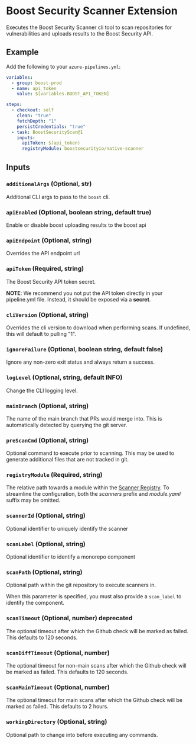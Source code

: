 # Boost Security Scanner Extension

Executes the Boost Security Scanner cli tool to scan repositories for
vulnerabilities and uploads results to the Boost Security API.

## Example

Add the following to your `azure-pipelines.yml`:

```yml
variables:
  - group: boost-prod
  - name: api_token
    value: $[variables.BOOST_API_TOKEN]

steps:
  - checkout: self
    clean: "true"
    fetchDepth: "1"
    persistCredentials: "true"
  - task: BoostSecurityScan@1
    inputs:
      apiToken: $(api_token)
      registryModule: boostsecurityio/native-scanner
```

## Inputs

### `additionalArgs` (Optional, str)

Additional CLI args to pass to the `boost` cli.

### `apiEnabled` (Optional, boolean string, default true)

Enable or disable boost uploading results to the boost api

### `apiEndpoint` (Optional, string)

Overrides the API endpoint url

### `apiToken` (Required, string)

The Boost Security API token secret.

**NOTE**: We recommend you not put the API token directly in your pipeline.yml
file. Instead, it should be exposed via a **secret**.

### `cliVersion` (Optional, string)

Overrides the cli version to download when performing scans. If undefined,
this will default to pulling "1".

### `ignoreFailure` (Optional, boolean string, default false)

Ignore any non-zero exit status and always return a success.

### `logLevel` (Optional, string, default INFO)

Change the CLI logging level.

### `mainBranch` (Optional, string)

The name of the main branch that PRs would merge into. This is automatically
detected by querying the git server.

### `preScanCmd` (Optional, string)

Optional command to execute prior to scanning. This may be used to generate
additional files that are not tracked in git.

### `registryModule` (Required, string)

The relative path towards a module within the [Scanner Registry](https://github.com/boostsecurityio/scanner-registry).
To streamline the configuration, both the _scanners_ prefix and _module.yaml_ suffix may be omitted.

### `scannerId` (Optional, string)

Optional identifier to uniquely identify the scanner

### `scanLabel` (Optional, string)

Optional identifier to identify a monorepo component

### `scanPath` (Optional, string)

Optional path within the git repository to execute scanners in.

When this parameter is specified, you must also provide a `scan_label` to identify the component.

### `scanTimeout` (Optional, number) deprecated

The optional timeout after which the Github check will be marked as failed. This defaults to 120 seconds.

### `scanDiffTimeout` (Optional, number)

The optional timeout for non-main scans after which the Github check will be marked as failed. This defaults to 120 seconds.

### `scanMainTimeout` (Optional, number)

The optional timeout for main scans after which the Github check will be marked as failed. This defaults to 2 hours.

### `workingDirectory` (Optional, string)

Optional path to change into before executing any commands.

